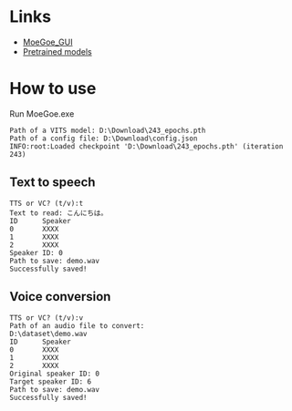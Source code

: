# Links
- [MoeGoe_GUI](https://github.com/CjangCjengh/MoeGoe_GUI)
- [Pretrained models](https://github.com/CjangCjengh/TTSModels)

# How to use
Run MoeGoe.exe
```
Path of a VITS model: D:\Download\243_epochs.pth
Path of a config file: D:\Download\config.json
INFO:root:Loaded checkpoint 'D:\Download\243_epochs.pth' (iteration 243)
```
## Text to speech
```
TTS or VC? (t/v):t
Text to read: こんにちは。
ID      Speaker
0       XXXX
1       XXXX
2       XXXX
Speaker ID: 0
Path to save: demo.wav
Successfully saved!
```
## Voice conversion
```
TTS or VC? (t/v):v
Path of an audio file to convert:
D:\dataset\demo.wav
ID      Speaker
0       XXXX
1       XXXX
2       XXXX
Original speaker ID: 0
Target speaker ID: 6
Path to save: demo.wav
Successfully saved!
```
